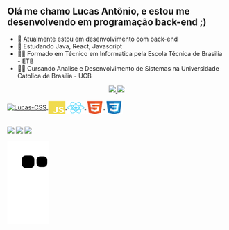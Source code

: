 ## Olá me chamo Lucas Antônio, e estou me desenvolvendo em programação back-end ;)

- 🔭 Atualmente estou em desenvolvimento com back-end
- 🌱 Estudando Java, React, Javascript
- 👨‍🎓 Formado em Técnico em Informatica pela Escola Técnica de Brasilia - ETB
- 👨‍🎓 Cursando Analise e Desenvolvimento de Sistemas na Universidade Catolica de Brasilia - UCB

<div align="center"> 
    <a href="https://github.com/LucasAntonioAlves">
    <img height="180em" src="https://github-readme-stats.vercel.app/api?username=lucasantonioalves&show_icons=true&theme=dark&include_all_commits=true&count_private=true"/>
    <img height="180em" src="https://github-readme-stats.vercel.app/api/top-langs/?username=lucasantonioalves&layout=compact&langs_count=7&theme=dark"/>    
</div>
  
 
<div style="display: inline_block"><br>  
    <img align="center" alt="Lucas-CSS" height="30" width="40" src="https://cdn.jsdelivr.net/gh/devicons/devicon/icons/java/java-original.svg" />
    <img align="center" alt="Lucas-Js" height="30" width="40" src="https://raw.githubusercontent.com/devicons/devicon/master/icons/javascript/javascript-plain.svg">
    <img align="center" alt="Lucas-React" height="30" width="40" src="https://raw.githubusercontent.com/devicons/devicon/master/icons/react/react-original.svg">
    <img align="center" alt="Lucas-HTML" height="30" width="40" src="https://raw.githubusercontent.com/devicons/devicon/master/icons/html5/html5-original.svg">
    <img align="center" alt="Lucas-CSS" height="30" width="40" src="https://raw.githubusercontent.com/devicons/devicon/master/icons/css3/css3-original.svg">  
</div>
  
  
  ## 
  
  
<div>
      <a href="https://instagram.com/lucaasfool" target="_blank"><img src="https://img.shields.io/badge/-Instagram-%23E4405F?style=for-the-badge&logo=instagram&logoColor=white" target="_blank"></a>
      <a href = "mailto:zlucaspac@gmail.com"><img src="https://img.shields.io/badge/-Gmail-%23333?style=for-the-badge&logo=gmail&logoColor=red" target="_blank"></a>
      <a href="https://www.linkedin.com/in/lucas-antonio-588170216/" target="_blank"><img src="https://img.shields.io/badge/-LinkedIn-%230077B5?style=for-the-badge&logo=linkedin&logoColor=white" target="_blank"></a> 
  
![Snake animation](https://github.com/lucasantonioalves/lucasantonioalves/blob/output/github-contribution-grid-snake.svg)
    
</div>  
  
       
  

